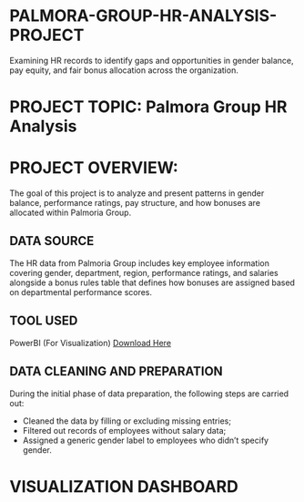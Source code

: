 # PALMORA-GROUP-HR-ANALYSIS-PROJECT
Examining HR records to identify gaps and opportunities in gender balance, pay equity, and fair bonus allocation across the organization.

# PROJECT TOPIC: Palmora Group HR Analysis

# PROJECT OVERVIEW:
The goal of this project is to analyze and present patterns in gender balance, performance ratings, pay structure, and how bonuses are allocated within Palmoria Group.

## DATA SOURCE 
The HR data from Palmoria Group includes key employee information covering gender, department, region, performance ratings, and salaries alongside a bonus rules table that defines how bonuses are assigned based on departmental performance scores.

## TOOL USED
PowerBI (For Visualization) [Download Here](https://www.microsoft.com/en-us/download/details.aspx?id=58494)

## DATA CLEANING AND PREPARATION 
During the initial phase of data preparation, the following steps are carried out:
- Cleaned the data by filling or excluding missing entries; 
- Filtered out records of employees without salary data;  
- Assigned a generic gender label to employees who didn’t specify gender.

# VISUALIZATION DASHBOARD 

























